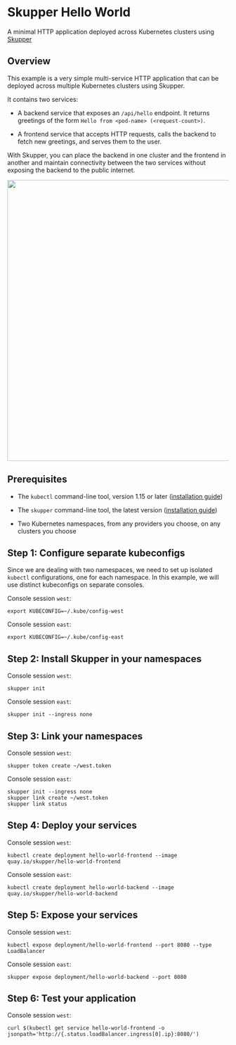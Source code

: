 # Skupper Hello World

A minimal HTTP application deployed across Kubernetes clusters using [Skupper](https://skupper.io/)

## Overview

This example is a very simple multi-service HTTP application that can
be deployed across multiple Kubernetes clusters using Skupper.

It contains two services:

* A backend service that exposes an `/api/hello` endpoint.  It
  returns greetings of the form `Hello from <pod-name>
  (<request-count>)`.

* A frontend service that accepts HTTP requests, calls the backend
  to fetch new greetings, and serves them to the user.

With Skupper, you can place the backend in one cluster and the
frontend in another and maintain connectivity between the two
services without exposing the backend to the public internet.

<img src="images/entities.svg" width="640"/>

## Prerequisites

* The `kubectl` command-line tool, version 1.15 or later
  ([installation guide][install-kubectl])

* The `skupper` command-line tool, the latest version ([installation
  guide][install-skupper])

* Two Kubernetes namespaces, from any providers you choose, on any
  clusters you choose

[install-kubectl]: https://kubernetes.io/docs/tasks/tools/install-kubectl/
[install-skupper]: https://skupper.io/start/index.html#step-1-install-the-skupper-command-line-tool-in-your-environment

## Step 1: Configure separate kubeconfigs

Since we are dealing with two namespaces, we need to set up
isolated `kubectl` configurations, one for each namespace.  In
this example, we will use distinct kubeconfigs on separate
consoles.

Console session `west`:

```shell
export KUBECONFIG=~/.kube/config-west
```

Console session `east`:

```shell
export KUBECONFIG=~/.kube/config-east
```

## Step 2: Install Skupper in your namespaces

Console session `west`:

```shell
skupper init
```

Console session `east`:

```shell
skupper init --ingress none
```

## Step 3: Link your namespaces

Console session `west`:

```shell
skupper token create ~/west.token
```

Console session `east`:

```shell
skupper init --ingress none
skupper link create ~/west.token
skupper link status
```

## Step 4: Deploy your services

Console session `west`:

```shell
kubectl create deployment hello-world-frontend --image quay.io/skupper/hello-world-frontend
```

Console session `east`:

```shell
kubectl create deployment hello-world-backend --image quay.io/skupper/hello-world-backend
```

## Step 5: Expose your services

Console session `west`:

```shell
kubectl expose deployment/hello-world-frontend --port 8080 --type LoadBalancer
```

Console session `east`:

```shell
skupper expose deployment/hello-world-backend --port 8080
```

## Step 6: Test your application

Console session `west`:

```shell
curl $(kubectl get service hello-world-frontend -o jsonpath='http://{.status.loadBalancer.ingress[0].ip}:8080/')
```